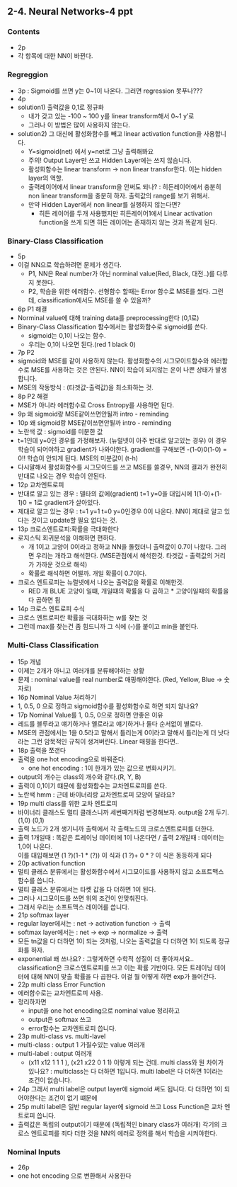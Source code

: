 ## 2-4. Neural Networks-4 ppt
### Contents
- 2p
- 각 항목에 대한 NN이 바뀐다. 

### Regreggion
- 3p : Sigmoid를 쓰면 y는 0~1이 나온다. 그러면 regression 못푸나???
- 4p
- solution1) 출력값을 0,1로 정규화 
  - 내가 갖고 있는 -100 ~ 100 y를 linear transform해서 0~1 y’로 
  - 그러나 이 방법은 많이 사용하지 않는다. 
- solution2) 그 대신에 활성화함수를 빼고 linear activation function을 사용합니다. 
  - Y=sigmoid(net) 에서 y=net로 그냥 출력해봐요 
  - 주의! Output Layer만 쓰고 Hidden Layer에는 쓰지 않습니다. 
  - 활성화함수는 linear transform -> non linear transfor한다. 이는 hidden layer의 역할. 
  - 출력레이어에서 linear transform을 안써도 되나? : 히든레이어에서 충분히 non linear transform을 충분히 하자. 출력값의 range를 보기 위해서. 
  - 만약 Hidden Layer에서 non linear를 실행하지 않는다면? 
    - 히든 레이어를 두개 사용했지만 히든레이어1에서 Linear activation function을 쓰게 되면 히든 레이어는 존재하지 않는 것과 똑같게 된다. 

### Binary-Class Classification
- 5p
- 이걸 NN으로 학습하려면 문제가 생긴다. 
  - P1, NN은 Real number가 아닌 norminal value(Red, Black, 대전..)를 다루지 못한다.
  - P2, 학습을 위한 에러함수. 선형함수 할때는 Error 함수로 MSE를 썼다. 그런데, classification에서도 MSE를 쓸 수 있을까? 
- 6p P1 해결
- Norminal value에 대해 training data를 preprocessing한다 (0,1로)
- Binary-Class Classification 함수에서는 활성화함수로 sigmoid를 쓴다. 
  - sigmoid는 0,1이 나오는 함수. 
  - 우리는 0,1이 나오면 된다.(red 1 black 0)
- 7p P2
- sigmoid와 MSE를 같이 사용하지 않는다. 활성화함수의 시그모이드함수와 에러함수로 MSE를 사용하는 것은 안된다. NN이 학습이 되지않는 운이 나쁜 상태가 발생합니다. 
- MSE의 작동방식 : (타겟값-출력값)을 최소화하는 것. 
- 8p P2 해결
- MSE가 아니라 에러함수로 Cross Entropy를 사용하면 된다. 
- 9p 왜 sigmoid랑 MSE같이쓰면안될까 intro - reminding
- 10p 왜 sigmoid랑 MSE같이쓰면안될까 intro - reminding
- 노란색 값 : sigmoid를 미분한 값 
- t=1인데 y=0인 경우를 가정해보자. (뉴럴넷이 아주 반대로 알고있는 경우) 이 경우 학습이 되어야하고 gradient가 나와야한다. gradient를 구해보면 -(1-0)0(1-0) = 0!! 학습이 안되게 된다. MSE의 미분값이 (t-h)
- 다시말해서 활성화함수를 시그모이드를 쓰고 MSE를 쓸경우, NN의 결과가 완전히 반대로 나오는 경우 학습이 안된다. 
- 12p 교차엔트로피
- 반대로 알고 있는 경우 : 델타의 값에(gradient) t=1 y=0을 대입시에 1(1-0)+(1-1)0 = 1로 gradient가 살아있다. 
- 제대로 알고 있는 경우 : t=1 y=1 t=0 y=0인경우 0이 나온다. NN이 제대로 알고 있다는 것이고 update할 필요 없다는 것.
- 13p 크로스엔트로피:확률을 극대화한다
- 로지스틱 회귀분석을 이해하면 편하다. 
  - 개 1이고 고양이 0이라고 정하고 NN을 돌렸더니 출력값이 0.7이 나왔다. 그러면 우리는 개라고 해석한다. (MSE관점에서 해석한것. 타겟값 - 출력값의 거리가 가까운 것으로 해석) 
  - 확률로 해석하면 어떨까. 개일 확률이 0.7이다. 
- 크로스 엔트로피는 뉴럴넷에서 나오는 출력값을 확률로 이해한것. 
  - RED 개 BLUE 고양이 일떄, 개일떄의 확률을 다 곱하고 * 고양이일때의 확률을 다 곱하면 됨
- 14p 크로스 엔트로피 수식 
- 크로스 엔트로피란 확률을 극대화하는 w를 찾는 것 
- 그런데 max를 찾는건 좀 힘드니까 그 식에 (-)를 붙이고 min을 붙인다. 

### Multi-Class Classification 
- 15p 개념 
- 이제는 2개가 아니고 여러개를 분류해야하는 상황
- 문제 : nominal value를 real number로 매핑해야한다. (Red, Yellow, Blue -> 숫자로)
- 16p Nominal Value 처리하기
- 1, 0.5, 0 으로 정하고 sigmoid함수를 활성화함수로 하면 되지 않나요?
- 17p Nominal Value를 1, 0.5, 0으로 정하면 안좋은 이유 
- 레드를 블루라고 얘기하거나 옐로라고 얘기하거나 둘다 순서없이 별로다. 
- MSE의 관점에서는 1을 0.5라고 말해서 틀리는게 0이라고 말해서 틀리는게 더 낫다 라는 그런 암묵적인 규칙이 생겨버린다. Linear 매핑을 한다면..
- 18p 출력을 쪼갠다 
- 출력을 one hot encoding으로 바꿔준다. 
  - one hot encoding : 1이 한개가 있는 값으로 변화시키기. 
- output의 개수는 class의 개수와 같다.(R, Y, B)
- 출력이 0,1이기 떄문에 활성화함수는 교차엔트로피를 쓴다. 
- 노란색 hmm : 근데 바이너리랑 교차엔트로피 모양이 달라요? 
- 19p multi class를 위한 교차 엔트로피 
- 바이너리 클래스도 멀티 클래스니까 세번째거처럼 변경해보자. output을 2개 두기. (1,0) (0,1) 
- 출력 노드가 2개 생기니까 출력에서 각 출력노드의 크로스엔트로피를 더한다. 
- 출력 1개일때 : 똑같은 트레이닝 데이터에 1이 나온다면 / 출력 2개일때 : 데이터는 1,0이 나온다.     
이를 대입해보면 (1 ?)(1-1 * (?)) 이 식과  (1 ?)+ 0 * ? 이 식은 동등하게 되다 
- 20p activation function
- 멀티 클래스 분류에서는 활성화함수에서 시그모이드를 사용하지 않고 소프트맥스 함수를 씁니다. 
- 멀티 클래스 분류에서는 타켓 값을 다 더하면 1이 된다.
- 그러나 시그모이드를 쓰면 위의 조건이 안맞춰진다. 
- 그래서 우리는 소프트맥스 레이어를 씁니다. 
- 21p softmax layer 
- regular layer에서는 : net -> activation function -> 출력
- softmax layer에서는 : net -> exp -> normalize -> 출력
- 모든 tn값을 다 더하면 1이 되는 것처럼, 나오는 출력값을 다 더하면 1이 되도록 정규화를 하자. 
- exponential 왜 쓰나요? : 그렇게하면 수학적 성질이 더 좋아져서요.. classification은 크로스엔트로피를 쓰고 이는 확률 기반이다. 모든 트레이닝 데이터에 대해 NN이 맞출 확률을 다 곱한다. 이걸 뭘 어떻게 하면 exp가 들어간다. 
- 22p multi class Error Function 
- 에러함수로는 교차엔트로피 사용. 
- 정리하자면 
  - input을 one hot encoding으로 nominal value 정리하고 
  - output은 softmax 쓰고 
  - error함수는 교차엔트로피 씁니다. 
- 23p multi-class vs. multi-lavel
- multi-class : output 1 가질수있는 value 여러개
- multi-label : output 여러개 
  - (x11 x12 1 1 1 ), (x21 x22 0 1 1) 이렇게 되는 건데. multi class와 뭔 차이가 있나요? : multiclass는 다 더하면 1입니다. multi label은 다 더하면 1이라는 조건이 없습니다. 
- 24p 그래서 multi label은 output layer에 sigmoid 써도 됩니다. 다 더하면 1이 되어야한다는 조건이 없기 떄문에 
- 25p multi label은 일반 regular layer에 sigmoid 쓰고 Loss Function은 교차 엔트로피 씁니다. 
- 출력값은 독립의 output이기 때문에 (독립적인 binary class가 여러개) 각기의 크로스 엔트로피를 죄다 더한 것을 NN의 에러로 정의를 해서 학습을 시켜야한다. 

### Nominal Inputs
- 26p
- one hot encoding 으로 변환해서 사용한다 












